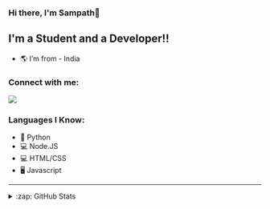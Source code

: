 ### Hi there, I'm Sampath👋


## I'm a Student and a Developer!!

- 🌎 I’m from - India

### Connect with me:

[![](https://discord.c99.nl/widget/theme-4/984015688807100419.png)](https://discord.gg/GfVWxC79Km)
<br />

### Languages I Know:
- 🐍 Python
- 💻 Node.JS
- 💻 HTML/CSS
- 🖥️ Javascript

---

<details>
  <summary>:zap: GitHub Stats</summary>

  <img align="left" alt="Sampath's GitHub Stats" src="https://github-readme-stats.vercel.app/api?username=GSampath1&show_icons=true&hide_border=true&theme=radical" />

</details>
